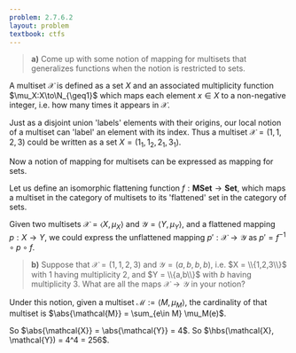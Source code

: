 ```yaml
---
problem: 2.7.6.2 
layout: problem
textbook: ctfs
---
```


> **a)** Come up with some notion of mapping for multisets that generalizes
> functions when the notion is restricted to sets.

A multiset $\mathcal{X}$ is defined as a set $X$ and an associated multiplicity
function $\mu_X:X\to\N_{\geq1}$ which maps each element $x\in X$ to a
non-negative integer, i.e. how many times it appears in $\mathcal{X}$.

Just as a disjoint union 'labels' elements with their origins, our local notion
of a multiset can 'label' an element with its index. Thus a multiset
$\mathcal{X} = (1,1,2,3)$ could be written as a set $X = (1_1, 1_2, 2_1, 3_1)$.

Now a notion of mapping for multisets can be expressed as mapping for sets. 

Let us define an isomorphic flattening function
$f:\textbf{MSet}\to\textbf{Set}$, which maps a multiset in the category of
multisets to its 'flattened' set in the category of sets.

Given two multisets $\mathcal{X} = \langle X, \mu_X \rangle$ and $\mathcal{Y} =
\langle Y, \mu_Y \rangle$, and a flattened mapping $p: X\to Y$, we could express
the unflattened mapping $p':\mathcal{X}\to\mathcal{Y}$ as $p' = f^{-1} \circ p
\circ f$.
 
> **b)** Suppose that $\mathcal{X} = (1,1,2,3)$ and $\mathcal{Y} = (a,b,b,b)$,
> i.e. $X = \\{1,2,3\\}$ with $1$ having multiplicity $2$, and $Y = \\{a,b\\}$
> with $b$ having multiplicity $3$. What are all the maps
> $\mathcal{X}\to\mathcal{Y}$ in your notion?

Under this notion, given a multiset
$\mathcal{M} := \langle M, \mu_M \rangle$, the cardinality of that multiset is
$\abs{\mathcal{M}} = \sum_{e\in M} \mu_M(e)$.

So $\abs{\mathcal{X}} = \abs{\mathcal{Y}} = 4$. 
So $\hbs(\mathcal{X}, \mathcal{Y}) = 4^4 = 256$.

